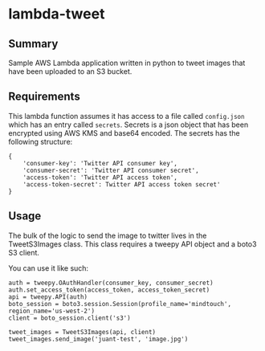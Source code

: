lambda-tweet
============

Summary
-------

Sample AWS Lambda application written in python to tweet images that have been uploaded to an S3 bucket.
 
Requirements
------------
This lambda function assumes it has access to a file called `config.json` which has an entry called `secrets`.
Secrets is a json object that has been encrypted using AWS KMS and base64 encoded. The secrets has the 
following structure:
 
```
{
    'consumer-key': 'Twitter API consumer key',
    'consumer-secret': 'Twitter API consumer secret',
    'access-token': 'Twitter API access token', 
    'access-token-secret': Twitter API access token secret'
}
```
 
Usage
------
The bulk of the logic to send the image to twitter lives in the TweetS3Images class. This class requires a 
tweepy API object and a boto3 S3 client. 

You can use it like such:

```
auth = tweepy.OAuthHandler(consumer_key, consumer_secret)
auth.set_access_token(access_token, access_token_secret)
api = tweepy.API(auth)
boto_session = boto3.session.Session(profile_name='mindtouch', region_name='us-west-2')
client = boto_session.client('s3')

tweet_images = TweetS3Images(api, client)
tweet_images.send_image('juant-test', 'image.jpg')
```
